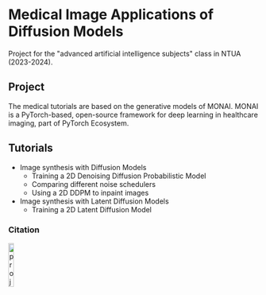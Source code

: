 # Medical Image Applications of Diffusion Models
Project for the "advanced artificial intelligence subjects" class in NTUA (2023-2024).

## Project
The medical tutorials are based on the generative models of MONAI. MONAI is a PyTorch-based, open-source framework for deep learning in healthcare imaging, part of PyTorch Ecosystem. 
## Tutorials
* Image synthesis with Diffusion Models
  * Training a 2D Denoising Diffusion Probabilistic Model
  * Comparing different noise schedulers
  * Using a 2D DDPM to inpaint images
* Image synthesis with Latent Diffusion Models
  * Training a 2D Latent Diffusion Model
### Citation
[<img src="https://raw.githubusercontent.com/Project-MONAI/MONAI/dev/docs/images/MONAI-logo-color.png" width="15%" alt='project-monai'>](https://github.com/Project-MONAI/GenerativeModels/tree/main)
